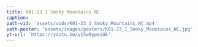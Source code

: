 ```yaml
---
title: K01-23 1 Smoky Mountains NC
caption:
path-vid: 'assets/vids/K01-23_1_Smoky_Mountains_NC.mp4'
path-poster: 'assets/images/posters/K01-23_1_Smoky_Mountains_NC.jpg'
yt-url: 'https://youtu.be/y15w9ypeiGk'
---
```

